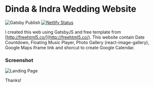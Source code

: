 # Dinda & Indra Wedding Website

![Gatsby Publish](https://github.com/idindrakusuma/thekusuma/workflows/Gatsby%20Publish/badge.svg) [![Netlify Status](https://api.netlify.com/api/v1/badges/4481a013-a72b-4ecf-939b-00b84c25dd89/deploy-status)](https://app.netlify.com/sites/thekusuma/deploys)

I created this web using GatsbyJS and free template from [http://freehtml5.co/](http://freehtml5.co/). This website contain Date Countdown, Floating Music Player, Photo Gallery (react-image-gallery), Google Maps iframe link and shorcut to create Google Calendar.

### Screenshot

![Landing Page](./docs/homepage.png)

Thanks!
